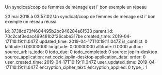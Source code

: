 Un syndicat/coop de femmes de ménage est i\' bon exemple un réseau

23 mai 2018 à 03:57:02
Un syndicat/coop de femmes de ménage est i\' bon exemple un réseau
réussi


id: 3738cd73f4604495b2bc946284e61533
parent_id: 70c2caf3edac499481b2f26cabe317be
created_time: 2019-04-17T10:19:11.047Z
updated_time: 2019-04-17T10:19:11.047Z
is_conflict: 0
latitude: 0.00000000
longitude: 0.00000000
altitude: 0.0000
author: 
source_url: 
is_todo: 0
todo_due: 0
todo_completed: 0
source: joplin-desktop
source_application: net.cozic.joplin-desktop
application_data: 
order: 0
user_created_time: 2019-04-17T10:19:11.047Z
user_updated_time: 2019-04-17T10:19:11.047Z
encryption_cipher_text: 
encryption_applied: 0
type_: 1